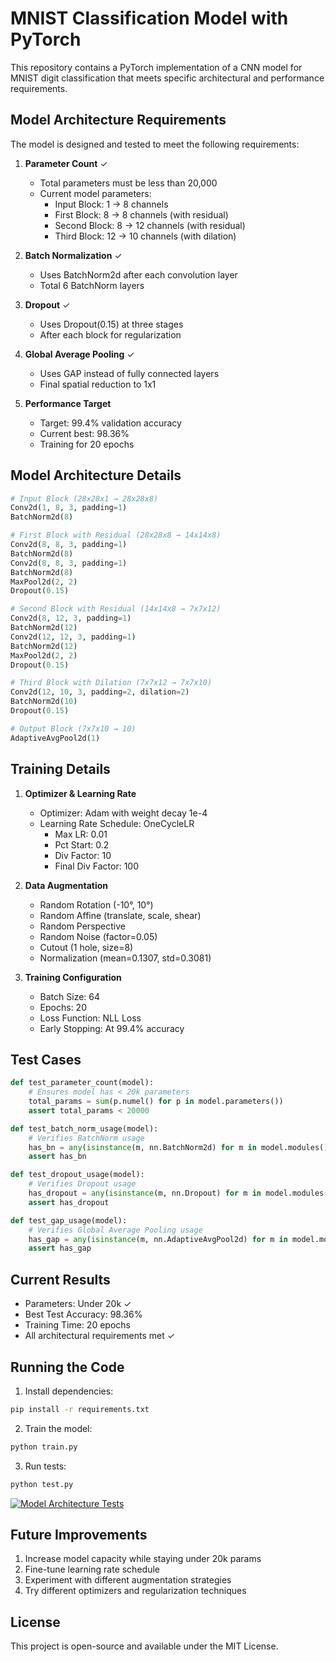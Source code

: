 # MNIST Classification Model with PyTorch

This repository contains a PyTorch implementation of a CNN model for MNIST digit classification that meets specific architectural and performance requirements.

## Model Architecture Requirements

The model is designed and tested to meet the following requirements:

1. **Parameter Count** ✓
   - Total parameters must be less than 20,000
   - Current model parameters:
     - Input Block: 1 → 8 channels
     - First Block: 8 → 8 channels (with residual)
     - Second Block: 8 → 12 channels (with residual)
     - Third Block: 12 → 10 channels (with dilation)

2. **Batch Normalization** ✓
   - Uses BatchNorm2d after each convolution layer
   - Total 6 BatchNorm layers

3. **Dropout** ✓
   - Uses Dropout(0.15) at three stages
   - After each block for regularization

4. **Global Average Pooling** ✓
   - Uses GAP instead of fully connected layers
   - Final spatial reduction to 1x1

5. **Performance Target**
   - Target: 99.4% validation accuracy
   - Current best: 98.36%
   - Training for 20 epochs

## Model Architecture Details

```python
# Input Block (28x28x1 → 28x28x8)
Conv2d(1, 8, 3, padding=1)
BatchNorm2d(8)

# First Block with Residual (28x28x8 → 14x14x8)
Conv2d(8, 8, 3, padding=1)
BatchNorm2d(8)
Conv2d(8, 8, 3, padding=1)
BatchNorm2d(8)
MaxPool2d(2, 2)
Dropout(0.15)

# Second Block with Residual (14x14x8 → 7x7x12)
Conv2d(8, 12, 3, padding=1)
BatchNorm2d(12)
Conv2d(12, 12, 3, padding=1)
BatchNorm2d(12)
MaxPool2d(2, 2)
Dropout(0.15)

# Third Block with Dilation (7x7x12 → 7x7x10)
Conv2d(12, 10, 3, padding=2, dilation=2)
BatchNorm2d(10)
Dropout(0.15)

# Output Block (7x7x10 → 10)
AdaptiveAvgPool2d(1)
```

## Training Details

1. **Optimizer & Learning Rate**
   - Optimizer: Adam with weight decay 1e-4
   - Learning Rate Schedule: OneCycleLR
     - Max LR: 0.01
     - Pct Start: 0.2
     - Div Factor: 10
     - Final Div Factor: 100

2. **Data Augmentation**
   - Random Rotation (-10°, 10°)
   - Random Affine (translate, scale, shear)
   - Random Perspective
   - Random Noise (factor=0.05)
   - Cutout (1 hole, size=8)
   - Normalization (mean=0.1307, std=0.3081)

3. **Training Configuration**
   - Batch Size: 64
   - Epochs: 20
   - Loss Function: NLL Loss
   - Early Stopping: At 99.4% accuracy

## Test Cases

```python
def test_parameter_count(model):
    # Ensures model has < 20k parameters
    total_params = sum(p.numel() for p in model.parameters())
    assert total_params < 20000

def test_batch_norm_usage(model):
    # Verifies BatchNorm usage
    has_bn = any(isinstance(m, nn.BatchNorm2d) for m in model.modules())
    assert has_bn

def test_dropout_usage(model):
    # Verifies Dropout usage
    has_dropout = any(isinstance(m, nn.Dropout) for m in model.modules())
    assert has_dropout

def test_gap_usage(model):
    # Verifies Global Average Pooling usage
    has_gap = any(isinstance(m, nn.AdaptiveAvgPool2d) for m in model.modules())
    assert has_gap
```

## Current Results

- Parameters: Under 20k ✓
- Best Test Accuracy: 98.36%
- Training Time: 20 epochs
- All architectural requirements met ✓

## Running the Code

1. Install dependencies:
```bash
pip install -r requirements.txt
```

2. Train the model:
```bash
python train.py
```

3. Run tests:
```bash
python test.py
```
[![Model Architecture Tests](https://github.com/saitej123/ERA_V3_Session_6/actions/workflows/model_checks.yml/badge.svg)](https://github.com/saitej123/ERA_V3_Session_6/actions/workflows/model_checks.yml) 
## Future Improvements

1. Increase model capacity while staying under 20k params
2. Fine-tune learning rate schedule
3. Experiment with different augmentation strategies
4. Try different optimizers and regularization techniques

## License

This project is open-source and available under the MIT License.